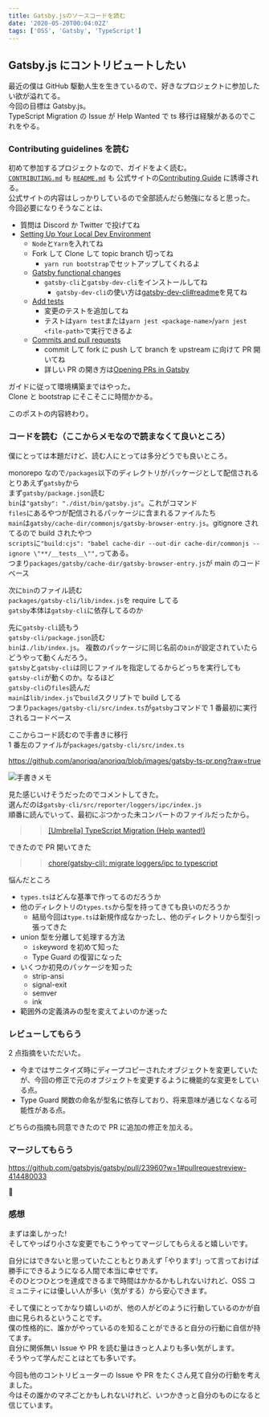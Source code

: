 ```yaml
---
title: Gatsby.jsのソースコードを読む
date: '2020-05-20T00:04:02Z'
tags: ['OSS', 'Gatsby', 'TypeScript']
---
```


## Gatsby.js にコントリビュートしたい

最近の僕は GitHub 駆動人生を生きているので、好きなプロジェクトに参加したい欲が溢れてる。  
今回の目標は Gatsby.js。  
TypeScript Migration の Issue が Help Wanted で ts 移行は経験があるのでこれをやる。

### Contributing guidelines を読む

初めて参加するプロジェクトなので、ガイドをよく読む。  
[`CONTRIBUTING.md`](https://github.com/gatsbyjs/gatsby/blob/master/CONTRIBUTING.md)
も
[`README.md`](https://github.com/gatsbyjs/gatsby/blob/master/README.md#-how-to-contribute)
も
公式サイトの[Contributing Guide](https://gatsbyjs.org/contributing/how-to-contribute/)
に誘導される。  
公式サイトの内容はしっかりしているので全部読んだら勉強になると思った。  
今回必要になりそうなことは、

- 質問は Discord か Twitter で投げてね
- [Setting Up Your Local Dev Environment](https://www.gatsbyjs.org/contributing/setting-up-your-local-dev-environment/)
  - `Node`と`Yarn`を入れてね
  - Fork して Clone して topic branch 切ってね
    - `yarn run bootstrap`でセットアップしてくれるよ
  - [Gatsby functional changes](https://www.gatsbyjs.org/contributing/setting-up-your-local-dev-environment/#gatsby-functional-changes)
    - `gatsby-cli`と`gatsby-dev-cli`をインストールしてね
      - `gatsby-dev-cli`の使い方は[gatsby-dev-cli#readme](https://github.com/gatsbyjs/gatsby/tree/master/packages/gatsby-dev-cli#readme)を見てね
  - [Add tests](https://www.gatsbyjs.org/contributing/setting-up-your-local-dev-environment/#add-tests)
    - 変更のテストを追加してね
    - テストは`yarn test`または`yarn jest <package-name>`/`yarn jest <file-path>`で実行できるよ
  - [Commits and pull requests](https://www.gatsbyjs.org/contributing/setting-up-your-local-dev-environment/#commits-and-pull-requests)
    - commit して fork に push して branch を upstream に向けて PR 開いてね
    - 詳しい PR の開き方は[Opening PRs in Gatsby](https://www.gatsbyjs.org/contributing/how-to-open-a-pull-request/#opening-prs-in-gatsby)

ガイドに従って環境構築まではやった。  
Clone と bootstrap にそこそこに時間かかる。

このポストの内容終わり。

### コードを読む（ここからメモなので読まなくて良いところ）

僕にとっては本題だけど、読む人にとっては多分どうでも良いところ。

monorepo なので`/packages`以下のディレクトリがパッケージとして配信される  
とりあえず`gatsby`から  
まず`gatsby/package.json`読む  
`bin`は`"gatsby": "./dist/bin/gatsby.js"`。これがコマンド  
`files`にあるやつが配信されるパッケージに含まれるファイルたち  
`main`は`gatsby/cache-dir/commonjs/gatsby-browser-entry.js`。gitignore されてるので build されたやつ  
`scripts`に`"build:cjs": "babel cache-dir --out-dir cache-dir/commonjs --ignore \"**/__tests__\"",`ってある。  
つまり`packages/gatsby/cache-dir/gatsby-browser-entry.js`が main のコードベース

次に`bin`のファイル読む  
`packages/gatsby-cli/lib/index.js`を require してる  
`gatsby`本体は`gatsby-cli`に依存してるのか

先に`gatsby-cli`読もう  
`gatsby-cli/package.json`読む  
`bin`は`./lib/index.js`。
複数のパッケージに同じ名前の`bin`が設定されていたらどうやって動くんだろう。  
`gatsby`と`gatsby-cli`は同じファイルを指定してるからどっちを実行しても`gatsby-cli`が動くのか。なるほど  
`gatsby-cli`の`files`読んだ  
`main`は`lib/index.js`で`build`スクリプトで build してる  
つまり`packages/gatsby-cli/src/index.ts`が`gatsby`コマンドで 1 番最初に実行されるコードベース

ここからコード読むので手書きに移行  
1 番左のファイルが`packages/gatsby-cli/src/index.ts`

https://github.com/anoriqq/anoriqq/blob/images/gatsby-ts-pr.png?raw=true

![手書きメモ](./gatsby-ts-pr.png)

見た感じいけそうだったのでコメントしてきた。  
選んだのは`gatsby-cli/src/reporter/loggers/ipc/index.js`  
順番に読んでいって、最初にぶつかった未コンバートのファイルだったから。

> > [[Umbrella] TypeScript Migration (Help wanted!)](https://github.com/gatsbyjs/gatsby/issues/21995#issuecomment-626261017)

できたので PR 開いてきた

> > [chore(gatsby-cli): migrate loggers/ipc to typescript](https://github.com/gatsbyjs/gatsby/pull/23960)

悩んだところ

- `types.ts`はどんな基準で作ってるのだろうか
- 他のディレクトリの`types.ts`から型を持ってきても良いのだろうか
  - 結局今回は`type.ts`は新規作成なかったし、他のディレクトリから型引っ張ってきた
- union 型を分離して処理する方法
  - `is`keyword を初めて知った
  - Type Guard の復習になった
- いくつか初見のパッケージを知った
  - strip-ansi
  - signal-exit
  - semver
  - ink
- 範囲外の定義済みの型を変えてよいのか迷った

### レビューしてもらう

2 点指摘をいただいた。

- 今まではサニタイズ時にディープコピーされたオブジェクトを変更していたが、今回の修正で元のオブジェクトを変更するように機能的な変更をしている点。
- Type Guard 関数の命名が型名に依存しており、将来意味が通じなくなる可能性がある点。

どちらの指摘も同意できたので PR に追加の修正を加える。

### マージしてもらう

<https://github.com/gatsbyjs/gatsby/pull/23960?w=1#pullrequestreview-414480033>

🎉

### 感想

まずは楽しかった!  
そしてやっぱり小さな変更でもこうやってマージしてもらえると嬉しいです。

自分にはできないと思っていたこともとりあえず ｢やります!｣ って言っておけば勝手にできるようになる人間で本当に幸せです。  
そのひとつひとつを達成できるまで時間はかかるかもしれないけれど、OSS コミュニティには優しい人が多い（気がする）から安心できます。

そして僕にとってかなり嬉しいのが、他の人がどのように行動しているのかが自由に見られるということです。  
僕の性格的に、誰かがやっているのを知ることができると自分の行動に自信が持てます。  
自分に関係無い Issue や PR を読む量はきっと人よりも多い気がします。  
そうやって学んだことはとても多いです。

今回も他のコントリビューターの Issue や PR をたくさん見て自分の行動を考えました。  
今はその誰かのマネごとかもしれないけれど、いつかきっと自分のものになると信じています。
